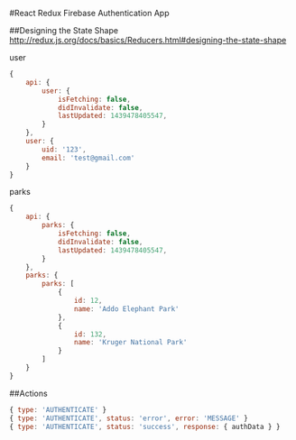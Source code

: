 #React Redux Firebase Authentication App

##Designing the State Shape
http://redux.js.org/docs/basics/Reducers.html#designing-the-state-shape

user
```javascript
{
	api: {
		user: {
			isFetching: false,
			didInvalidate: false,
			lastUpdated: 1439478405547,
		}
	},
	user: {
		uid: '123',
		email: 'test@gmail.com'
	}
}
```

parks
```javascript
{
	api: {
		parks: {
			isFetching: false,
			didInvalidate: false,
			lastUpdated: 1439478405547,
		}
	},
	parks: {
		parks: [
			{
				id: 12,
				name: 'Addo Elephant Park'
			},
			{
				id: 132,
				name: 'Kruger National Park'
			}
		]
	}
}
```

##Actions

```javascript
{ type: 'AUTHENTICATE' }
{ type: 'AUTHENTICATE', status: 'error', error: 'MESSAGE' }
{ type: 'AUTHENTICATE', status: 'success', response: { authData } }
```